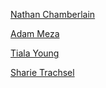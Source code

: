 [Nathan Chamberlain](https://www.linkedin.com/in/chamberlainux/)

[Adam Meza](https://www.linkedin.com/in/tialayoung/)

[Tiala Young](https://www.linkedin.com/in/tialayoung/)

[Sharie Trachsel](https://www.linkedin.com/in/sharie-trachsel/)